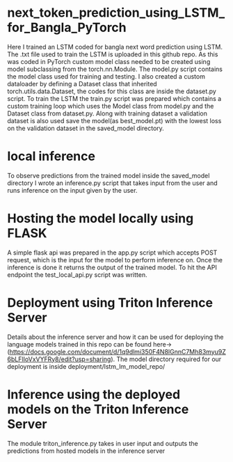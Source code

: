 # next_token_prediction_using_LSTM_for_Bangla_PyTorch
Here I trained an LSTM coded for bangla next word prediction using LSTM. The .txt file used to train the LSTM is uploaded in this github repo. As this was coded in PyTorch custom model class needed to be created using model subclassing from the torch.nn.Module. The model.py script contains the model class used for training and testing. I also created a custom dataloader by defining a Dataset class that inherited torch.utils.data.Dataset, the codes for this class are inside the dataset.py script. To train the LSTM the train.py script was prepared which contains a custom training loop which uses the Model class from model.py and the Dataset class from dataset.py. Along with training dataset a validation dataset is also used save the model(as best_model.pt) with the lowest loss on the validation dataset in the saved_model directory.

# local inference
To observe predictions from the trained model inside the saved_model directory I wrote an inference.py script that takes input from the user and runs inference on the input given by the user. 

# Hosting the model locally using FLASK
A simple flask api was prepared in the app.py script which accepts POST request, which is the input for the model to perform inference on. Once the inference is done it returns the output of the trained model. To hit the API endpoint the test_local_api.py script was written.

# Deployment using Triton Inference Server
Details about the inference server and how it can be used for deploying the language models trained in this repo can be found here->(https://docs.google.com/document/d/1q9dlmi350F4N8lGnnC7Mh83myu9Z6bLFlIoVxVYFRy8/edit?usp=sharing). The model directory required for our deployment is inside deployment/lstm_lm_model_repo/

# Inference using the deployed models on the Triton Inference Server
The module triton_inference.py takes in user input and outputs the predictions from hosted models in the inference server 






